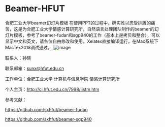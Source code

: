 # Beamer-HFUT
合肥工业大学beamer幻灯片模板
在使用PPT的过程中，确实难以忍受排版的痛苦，这是为合肥工业大学情感计算研究所，自然语言处理团队制作的beamer的幻灯片模板，参考了beamer-fudan和sgp940的工作（基本上是拷贝和整合），可以显示中文和英文，请各位自由修改和使用。Xelatex直接编译运行，在Mac系统下MacTex2018调试通过。
![image](https://github.com/sxhfut/Beamer-HFUT/blob/master/images/beamer-hfut.png)

联系人：孙晓 

联系邮箱：sunx@hfut.edu.cn 

工作单位：合肥工业大学 计算机与信息学院 情感计算研究所 

个人主页：http://ci.hfut.edu.cn/7998/listm.htm

参考文献：

https://github.com/sxhfut/beamer-fudan

https://github.com/sxhfut/beamer-sgp940
